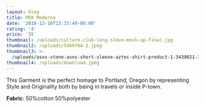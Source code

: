 ```yaml
---
layout: blog
title: PDX Moderno
date: '2018-12-16T23:33:49-08:00'
rating: '4'
price: '35'
thumbnail: /uploads/culture-club-long-sleve-mock-up-final.jpg
thumbnail2: /uploads/5469764-2.jpeg
thumbnail3: >-
  /uploads/asos-stone-asos-short-sleeve-aztec-shirt-product-1-3439021-384127808.jpeg
thumbnail4: /uploads/download.jpeg
---
```

This Garment is the perfect homage to Portland, Oregon by representing  Style and Originality both by being in travels or inside P-town.

**Fabric**: 50%cotton 50%polyester
